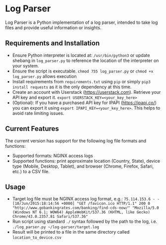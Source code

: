 # Log Parser
Log Parser is a Python implementation of a log parser, intended to take log files and provide useful information or insights.

## Requirements and Installation
* Ensure Python interpreter is located at: `/usr/bin/python3` or update shebang in `log_parser.py` to reference the location of the interpreter on your system.
* Ensure the script is executable. `chmod 755 log_parser.py` or `chmod +x log_parser.py` allows execution
* Install requirements from `requirements.txt` using `pip` or simply `pip3 install requests` as it is the only dependency at this time.
* Create an account with Userstack (https://userstack.com). Retrieve your API key and export it. `export USERSTACK_KEY=<your_key_here>`
* (Optional): If you have a purchased API key for IPAPI (https://ipapi.co/) you can export it using `export IPAPI_KEY=<your_key_here>`. This helps to avoid rate limiting issues.

## Current Features
The current version has support for the following log file formats and functions:

* Supported formats: NGINX access logs
* Supported functions: print approximate location (Country, State), device type (Mobile, Desktop, Tablet), and browser (Chrome, Firefox, Safari, etc.) to a CSV file.

## Usage
* Target log file must be NGINX access log format, e.g.: `75.114.153.6 - - [10/Jun/2015:18:14:56 +0000] "GET /favicon.ico HTTP/1.1" 200 0 "http://www.gobankingrates.com/banking/find-cds-now/" "Mozilla/5.0 (Windows NT 6.1; WOW64) AppleWebKit/537.36 (KHTML, like Gecko) Chrome/43.0.2357.81 Safari/537.36"`
* Run script using standard `./` syntax followed by the path to the log, i.e. `./log_parser.py ~/log-parser/target.log`
* Result will be printed to a file in the same directory called `location_to_device.csv`
